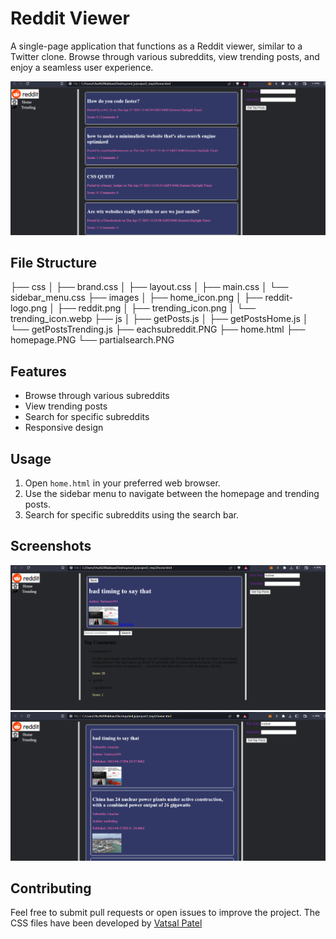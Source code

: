 # Reddit Viewer

A single-page application that functions as a Reddit viewer, similar to a Twitter clone. Browse through various subreddits, view trending posts, and enjoy a seamless user experience.

![Homepage](homepage.PNG)

## File Structure

├── css
│   ├── brand.css
│   ├── layout.css
│   ├── main.css
│   └── sidebar_menu.css
├── images
│   ├── home_icon.png
│   ├── reddit-logo.png
│   ├── reddit.png
│   ├── trending_icon.png
│   └── trending_icon.webp
├── js
│   ├── getPosts.js
│   ├── getPostsHome.js
│   └── getPostsTrending.js
├── eachsubreddit.PNG
├── home.html
├── homepage.PNG
└── partialsearch.PNG



## Features

- Browse through various subreddits
- View trending posts
- Search for specific subreddits
- Responsive design

## Usage

1. Open `home.html` in your preferred web browser.
2. Use the sidebar menu to navigate between the homepage and trending posts.
3. Search for specific subreddits using the search bar.

## Screenshots

![Each Subreddit](eachsubreddit.PNG)
![Partial Search](partialsearch.PNG)

## Contributing

Feel free to submit pull requests or open issues to improve the project.
The CSS files have been developed by [Vatsal Patel](github.com/pvatsalk)
